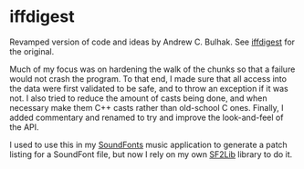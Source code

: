 # iffdigest

Revamped version of code and ideas by Andrew C. Bulhak. See [iffdigest](https://github.com/andrewcb/iffdigest) for the original.

Much of my focus was on hardening the walk of the chunks so that a failure would not crash the program. To that end, I made
sure that all access into the data were first validated to be safe, and to throw an exception if it was not. I also tried to 
reduce the amount of casts being done, and when necessary make them C++ casts rather than old-school C ones. Finally, I added
commentary and renamed to try and improve the look-and-feel of the API.

I used to use this in my [SoundFonts](https://github.com/bradhowes/SoundFonts) music application to generate a patch listing for a SoundFont file, 
but now I rely on my own [SF2Lib](https://github.com/bradhowes/SF2Lib) library to do it.
